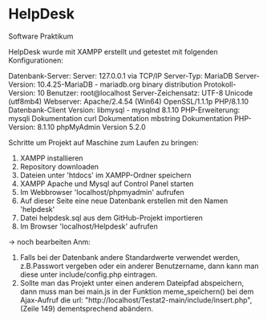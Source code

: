 # HelpDesk
Software Praktikum 

HelpDesk wurde mit XAMPP erstellt und getestet mit folgenden Konfigurationen:

Datenbank-Server:
  Server: 127.0.0.1 via TCP/IP
  Server-Typ: MariaDB
  Server-Version: 10.4.25-MariaDB - mariadb.org binary distribution
  Protokoll-Version: 10
  Benutzer: root@localhost
  Server-Zeichensatz: UTF-8 Unicode (utf8mb4)
Webserver:
  Apache/2.4.54 (Win64) OpenSSL/1.1.1p PHP/8.1.10
  Datenbank-Client Version: libmysql - mysqlnd 8.1.10
  PHP-Erweiterung: mysqli Dokumentation curl Dokumentation mbstring Dokumentation
  PHP-Version: 8.1.10
  phpMyAdmin Version 5.2.0

Schritte um Projekt auf Maschine zum Laufen zu bringen:
1. XAMPP installieren
2. Repository downloaden
3. Dateien unter 'htdocs' im XAMPP-Ordner speichern
4. XAMPP Apache und Mysql auf Control Panel starten
5. Im Webbrowser 'localhost/phpmyadmin' aufrufen
6. Auf dieser Seite eine neue Datenbank erstellen mit den Namen 'helpdesk'
7. Datei helpdesk.sql aus dem GitHub-Projekt importieren
8. Im Browser 'localhost/Helpdesk' aufrufen

-> noch bearbeiten
Anm:
1.  Falls bei der Datenbank andere Standardwerte verwendet werden, z.B.Passwort vergeben oder
    ein anderer Benutzername, dann kann man diese unter include/config.php eintragen.
2.  Sollte man das Projekt unter einen anderem Dateipfad abspeichern, dann muss man bei main.js
    in der Funktion meme_speichern() bei dem Ajax-Aufruf die
    url: "http://localhost/Testat2-main/include/insert.php", (Zeile 149) dementsprechend abändern.
